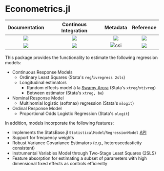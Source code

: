 # Econometrics.jl

| **Documentation** | **Continous Integration** | **Metadata** | **Reference**      |
|:-----------------:|:-------------------------:|:------------:|:------------------:|
| [![][dsi]][dsu]   | [![][bsi]][bsu]           | [![][li]][lu]| [![][pubi]][pubu]  |
| [![][ddi]][ddu]   | [![][cci]][ccu]           | ![csi]       | [![][doii]][doiu]  |

[bsi]: https://github.com/Nosferican/Econometrics.jl/workflows/CI/badge.svg
[bsu]: https://github.com/Nosferican/Econometrics.jl/actions?workflow=CI
[cci]: https://codecov.io/gh/Nosferican/Econometrics.jl/branch/master/graph/badge.svg
[ccu]: https://codecov.io/gh/Nosferican/Econometrics.jl
[dsi]: https://img.shields.io/badge/docs-stable-blue?style=plastic
[dsu]: https://Nosferican.github.io/Econometrics.jl/stable/
[ddi]: https://img.shields.io/badge/docs-dev-blue?style=plastic
[ddu]: https://Nosferican.github.io/Econometrics.jl/dev/
[li]: https://img.shields.io/github/license/Nosferican/Econometrics.jl?style=plastic
[lu]: https://tldrlegal.com/license/-isc-license
[pubu]: https://doi.org/10.21105/jcon.00038
[pubi]: https://proceedings.juliacon.org/papers/10.21105/jcon.00038/status.svg
[doiu]: https://doi.org/10.5281/zenodo.3379185
[doii]: https://zenodo.org/badge/DOI/10.5281/zenodo.3379185.svg
[csi]: https://img.shields.io/github/commits-since/Nosferican/Econometrics.jl/v0.2.6

This package provides the functionality to estimate the following regression models:

- Continuous Response Models
  - Ordinary Least Squares (Stata's `reg`/`ivregress 2sls`)
  - Longitudinal estimators
    - Random effects model à la [Swamy Arora](https://dx.doi.org/10.2307/1909405) (Stata's `xtreg`/`xtivreg`)
    - Between estimator (Stata's `xtreg, be`)
- Nominal Response Model
  - Multinomial logistic (softmax) regression (Stata's `mlogit`)
- Ordinal Response Model
  - Proportional Odds Logistic Regression (Stata's `ologit`)

In addition, models incorporate the following features:
  - Implements the StatsBase.jl `StatisticalModel`/`RegressionModel` [API](http://juliastats.github.io/StatsBase.jl/latest/statmodels/)
  - Support for frequency weights
  - Robust Variance Covariance Estimators (e.g., heteroscedasticity consistent)
  - Instrumental Variables Model through Two-Stage Least Squares (2SLS)
  - Feature absorption for estimating a subset of parameters with high dimensional fixed effects as controls efficiently

